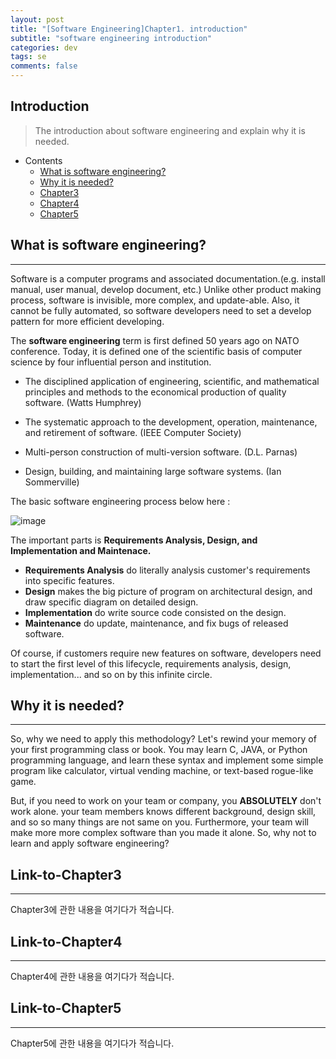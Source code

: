 ```yaml
---
layout: post
title: "[Software Engineering]Chapter1. introduction"
subtitle: "software engineering introduction"
categories: dev
tags: se
comments: false
---
```


## Introduction
> The introduction about software engineering and explain why it is needed.

- Contents
	- [What is software engineering?](#what-is-software-engineering)
	- [Why it is needed?](#why-it-is-needed)
	- [Chapter3](#link-to-chapter3)
	- [Chapter4](#link-to-chapter4)
	- [Chapter5](#link-to-chapter5)
  
## What is software engineering?
---
Software is a computer programs and associated documentation.(e.g. install manual, user manual, develop document, etc.) Unlike other product making process, software is invisible, more complex, and update-able. Also, it cannot be fully automated, so software developers need to set a develop pattern for more efficient developing.

The **software engineering** term is first defined 50 years ago on NATO conference. Today, it is defined one of the scientific basis of computer science by four influential person and institution.

- The disciplined application of engineering, scientific, and mathematical principles and methods to the economical production of quality software. (Watts Humphrey)

- The systematic approach to the development, operation, maintenance, and retirement of software. (IEEE Computer Society)

- Multi-person construction of multi-version software. (D.L. Parnas)

- Design, building, and maintaining large software systems. (Ian Sommerville)

  

The basic software engineering process below here :

![image](https://github.com/yeosu623/yeosu623.github.io/assets/72304945/8e8e85c9-cee5-4d22-8c6b-2d3c2dcbd4ba)

The important parts is **Requirements Analysis, Design, and Implementation and Maintenace.**

- **Requirements Analysis** do literally analysis customer's requirements into specific features.
- **Design** makes the big picture of program on architectural design, and draw specific diagram on detailed design.
- **Implementation** do write source code consisted on the design.
- **Maintenance** do update, maintenance, and fix bugs of released software.

Of course, if customers require new features on software, developers need to start the first level of this lifecycle, requirements analysis, design, implementation... and so on by this infinite circle.



## Why it is needed?
---
So, why we need to apply this methodology? Let's rewind your memory of your first programming class or book. You may learn C, JAVA, or Python programming language, and learn these syntax and implement some simple program like calculator, virtual vending machine, or text-based rogue-like game.

But, if you need to work on your team or company, you **ABSOLUTELY** don't work alone. your team members knows different background, design skill, and so so many things are not same on you. Furthermore, your team will make more more complex software than you made it alone. So, why not to learn and apply software engineering?



## Link-to-Chapter3  
---
Chapter3에 관한 내용을 여기다가 적습니다.  

## Link-to-Chapter4  
---
Chapter4에 관한 내용을 여기다가 적습니다.  

## Link-to-Chapter5  
---
Chapter5에 관한 내용을 여기다가 적습니다.  